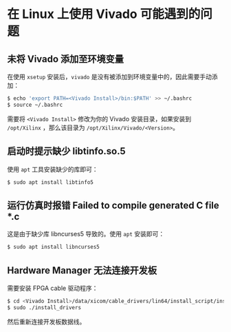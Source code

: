 # 在 Linux 上使用 Vivado 可能遇到的问题

## 未将 Vivado 添加至环境变量

在使用 `xsetup` 安装后，`vivado` 是没有被添加到环境变量中的，因此需要手动添加：

```sh
$ echo 'export PATH=<Vivado Install>/bin:$PATH' >> ~/.bashrc
$ source ~/.bashrc
```

需要将 `<Vivado Install>` 修改为你的 Vivado 安装目录，如果安装到 `/opt/Xilinx` ，那么该目录为 `/opt/Xilinx/Vivado/<Version>`。

## 启动时提示缺少 libtinfo.so.5

使用 `apt` 工具安装缺少的库即可：

```sh
$ sudo apt install libtinfo5
```

## 运行仿真时报错 Failed to compile generated C file *.c

这是由于缺少库 libncurses5 导致的。使用 `apt` 安装即可：

```sh
$ sudo apt install libncurses5
```

## Hardware Manager 无法连接开发板

需要安装 FPGA cable 驱动程序：

```sh
$ cd <Vivado Install>/data/xicom/cable_drivers/lin64/install_script/install_drivers
$ sudo ./install_drivers
```

然后重新连接开发板数据线。

